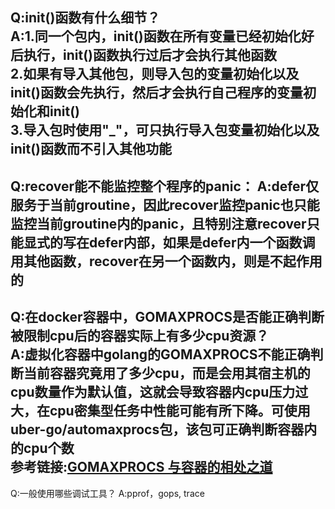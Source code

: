 Q:init()函数有什么细节？   
A:1.同一个包内，init()函数在所有变量已经初始化好后执行，init()函数执行过后才会执行其他函数   
     2.如果有导入其他包，则导入包的变量初始化以及init()函数会先执行，然后才会执行自己程序的变量初始化和init()   
     3.导入包时使用"_"，可只执行导入包变量初始化以及init()函数而不引入其他功能
---
Q:recover能不能监控整个程序的panic：
A:defer仅服务于当前groutine，因此recover监控panic也只能监控当前groutine内的panic，且特别注意recover只能显式的写在defer内部，如果是defer内一个函数调用其他函数，recover在另一个函数内，则是不起作用的   
---  
Q:在docker容器中，GOMAXPROCS是否能正确判断被限制cpu后的容器实际上有多少cpu资源？   
A:虚拟化容器中golang的GOMAXPROCS不能正确判断当前容器究竟用了多少cpu，而是会用其宿主机的cpu数量作为默认值，这就会导致容器内cpu压力过大，在cpu密集型任务中性能可能有所下降。可使用 uber-go/automaxprocs包，该包可正确判断容器内的cpu个数   
  参考链接:[GOMAXPROCS 与容器的相处之道](http://gaocegege.com/Blog/maxprocs-cpu)  
---
Q:一般使用哪些调试工具？
A:pprof，gops, trace 